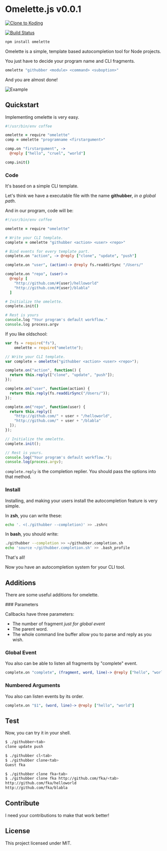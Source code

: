 # Omelette.js v0.0.1


[![Clone to Koding](http://fatihak.in/app/klone/button.png?v1)](http://fatihak.in/app/klone/?/f/qvimrc)

[![Build Status](https://travis-ci.org/f/omelette.png?branch=master)](https://travis-ci.org/f/omelette)

```bash
npm install omelette
```

Omelette is a simple, template based autocompletion tool for Node projects.

You just have to decide your program name and CLI fragments.

```coffeescript
omelette "githubber <module> <command> <suboption>"
```

And you are almost done!

![Example](https://raw.github.com/f/omelette/master/resources/omelette.gif)

## Quickstart

Implementing omelette is very easy.

```coffeescript
#!/usr/bin/env coffee

omelette = require "omelette"
comp = omelette "programname <firstargument>"

comp.on "firstargument", ->
  @reply ["hello", "cruel", "world"]

comp.init()
```

### Code

It's based on a simple CLI template.

Let's think we have a executable file with the name **githubber**, *in a global path*.

And in our program, code will be:

```coffeescript
#!/usr/bin/env coffee

omelette = require "omelette"

# Write your CLI template.
complete = omelette "githubber <action> <user> <repo>"

# Bind events for every template part.
complete.on "action", -> @reply ["clone", "update", "push"]

complete.on "user", (action)-> @reply fs.readdirSync "/Users/"

complete.on "repo", (user)->
  @reply [
    "http://github.com/#{user}/helloworld"
    "http://github.com/#{user}/blabla"
  ]

# Initialize the omelette.
complete.init()

# Rest is yours
console.log "Your program's default workflow."
console.log process.argv
```

If you like oldschool:

```javascript
var fs = require("fs"), 
    omelette = require("omelette");

// Write your CLI template.
var complete = omelette("githubber <action> <user> <repo>");

complete.on("action", function() {
  return this.reply(["clone", "update", "push"]);
});

complete.on("user", function(action) {
  return this.reply(fs.readdirSync("/Users/"));
});

complete.on("repo", function(user) {
  return this.reply([
    "http://github.com/" + user + "/helloworld", 
    "http://github.com/" + user + "/blabla"
  ]);
});

// Initialize the omelette.
complete.init();

// Rest is yours.
console.log("Your program's default workflow.");
console.log(process.argv);
```

`complete.reply` is the completion replier. You should pass the options into that method.

### Install

Installing, and making your users install the autocompletion feature is very simple.

In **zsh**, you can write these:

```bash
echo '. <(./githubber --completion)' >> .zshrc
```

In **bash**, you should write:

```bash
./githubber --completion >> ~/githubber.completion.sh
echo 'source ~/githubber.completion.sh' >> .bash_profile
```

That's all!

Now you have an autocompletion system for your CLI tool.

## Additions

There are some useful additions for omelette.

### Parameters

Callbacks have three parameters:

  - The number of fragment *just for global event*
  - The parent word.
  - The whole command line buffer allow you to parse and reply as you wish.

### Global Event

You also can be able to listen all fragments by "complete" event.

```coffeescript
complete.on "complete", (fragment, word, line)-> @reply ["hello", "world"]
```

### Numbered Arguments

You also can listen events by its order.

```coffeescript
complete.on "$1", (word, line)-> @reply ["hello", "world"]
```

## Test

Now, you can try it in your shell.

```bash
$ ./githubber<tab>
clone update push
```

```bash
$ ./githubber cl<tab>
$ ./githubber clone<tab>
Guest fka
```

```bash
$ ./githubber clone fka<tab>
$ ./githubber clone fka http://github.com/fka/<tab>
http://github.com/fka/helloworld
http://github.com/fka/blabla
```

## Contribute

I need your contributions to make that work better!

## License

This project licensed under MIT.
